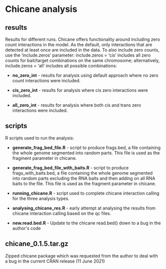 # Chicane analysis

## results
Results for different runs. Chicane offers functionality around including zero 
count interactions in the model. As the default, only interactions that are 
detected at least once are included in the data. To also include zero counts, 
use the ‘include.zeros’ parameter: include.zeros = ‘cis’ includes all zero 
counts for bait/target combinations on the same chromosome; alternatively, 
include.zeros = ‘all’ includes all possible combinations:

* **no_zero_int** - results for analysis using default approach where no zero 
count interactions were included.

* **cis_zero_int** - results for analysis where cis zero interactions were 
included.

* **all_zero_int** - results for analysis where both cis and trans zero 
interactions were included.

## scripts
R scripts used to run the analysis:

* **generate_frag_bed_file.R** - script to produce frags.bed, a file containing 
the whole genome segmented into random parts. This file is used as the fragment 
parameter in chicane.

* **generate_frag_bed_file_with_baits.R** - script to produce frags_with_baits.bed, 
a file containing the whole genome segmented into random parts excluding the RNA
baits and then adding on all RNA baits to the file. This file is used as the 
fragment parameter in chicane.

* **running_chicane.R** - script used to complete chicane interaction calling for 
the three analysis types.

* **analysing_chicane_res.R** - early attempt at analysing the results from 
chicane interaction calling based on the qc files.

* **new.read.bed.R** - Update to the chicane read.bed() down to a bug in the author's code

## chicane_0.1.5.tar.gz
Zipped chicane package which was requested from the author to deal with a bug in the current CRAN release (11 June 2021)
